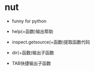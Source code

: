 # nut

- funny for python 
              
- help(+函数)输出帮助
             
- inspect.getsource(+函数)提取函数代码  
      
- dir(+函数)输出子函数       
       
- TAB快捷输出子函数                 
